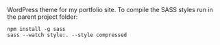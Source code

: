 WordPress theme for my portfolio site.
To compile the SASS styles run in the parent project folder:

```
npm install -g sass
sass --watch style:. --style compressed
```